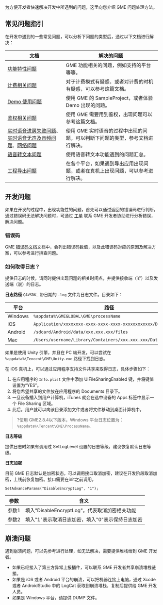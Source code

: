 为方便开发者快速解决开发中所遇到的问题，这里向您介绍 GME 问题处理方法。

## 常见问题指引
在开发中遇到的一些常见问题，可以分析下问题的类型后，通过以下文档进行解决：

|文档|解决的问题|
|---|----|
|[功能特性问题](https://cloud.tencent.com/document/product/607/51458)|GME 功能相关的问题，例如支持的平台等等。|
|[计费相关问题](https://cloud.tencent.com/document/product/607/51459)|对于计费模式有疑惑，或者对计费的时机有疑惑，可以参考这篇文档。|
|[Demo 使用问题](https://cloud.tencent.com/document/product/607/51456)|使用 GME 的 SampleProject，或者体验 Demo 出现的问题。|
|[鉴权相关问题](https://cloud.tencent.com/document/product/607/51460)|使用 GME 需要用到鉴权，出现问题可以参考这篇文档。|
|[实时语音进房失败问题](https://cloud.tencent.com/document/product/607/51462)、[实时语音无声及音频问题](https://cloud.tencent.com/document/product/607/51463)、[网络问题](https://cloud.tencent.com/document/product/607/51464)|使用 GME 实时语音的过程中出现的问题，可以判断下问题的类型，参考文档进行解决。|
|[语音转文本问题](https://cloud.tencent.com/document/product/607/51466)|使用语音转文本功能遇到的问题汇总。|
|[工程导出问题](https://cloud.tencent.com/document/product/607/51457)|在各个平台，如果遇到导出应用出现问题，或者在真机上出现问题，可以参考进行解决。|


## 开发问题

如果在开发的过程中，出现功能性的问题，首先可以通过返回的错误码进行判断。通过错误码无法解决问题时，可通过 [工单](https://cloud.tencent.com/act/event/Online_service) 联系 GME 开发者协助进行分析错误，解决问题。


### 错误码

GME [错误码文档](https://cloud.tencent.com/document/product/607/15173)文档中，会列出错误码数值，以及此错误码对应的原因及解决方案，可以参考进行排查问题。


### 如何取得日志？

提供日志的时候，请同时提供出现问题的相关时间点，并提供接收端（听）以及发送端（说）的日志。

**日志路径**
`QAVSDK_` 带日期的 `.log` 文件为日志文件。目录如下：

| 平台    | 路径                                                         |
| ------- | ------------------------------------------------------------ |
| Windows | `%appdata%\GMEGLOBAL\GME\processName`                            |
| iOS     | `Application/xxxxxxxx-xxxx-xxxx-xxxx-xxxxxxxxxxxx/Documents`   |
| Android | `/sdcard/Android/data/xxx.xxx.xxx/files`                       |
| Mac     | `/Users/username/Library/Containers/xxx.xxx.xxx/Data/Documents` |

如果是使用 Unity 引擎，并且在 PC 端开发，可以尝试在 `%appdata%\Tencent\GME\Unity.exe` 路径下找到日志。

在 iOS 真机上，可以通过应用程序支持文件共享来取得日志，具体步骤如下：
1. 在应用程序的 `Info.plist` 文件中添加 UIFileSharingEnabled 键，并将键值设置为“YES”。
2. 将您希望共享的文件放在应用程序的 Documents 目录下。
3. 一旦设备插入到用户计算机，iTunes 就会在选中设备的 Apps 标签中显示一个 File Sharing 区域。
4. 此后，用户就可以向该目录添加文件或者将文件移动到桌面计算机中。

>?使用 GME2.8.4以下版本，Windows 平台日志位置为：`%appdata%\Tencent\GME\ProcessName`。

**日志等级**

提供日志时如果有调用过 SetLogLevel 设置的日志等级，建议恢复默认日志等级。


**日志加密**

目前 GME 日志默认是加密状态，可以调用接口取消加密，建议在开发阶段取消加密，上线前恢复加密。接口需要在init之前调用。

```
SetAdvanceParams("DisableEncryptLog", "1");
```

|参数|含义|
|--|--|
|参数1|填入"DisableEncryptLog"，代表取消加密相关功能|
|参数2|填入"1"表示取消日志加密，填入"0"表示保持日志加密|


## 崩溃问题


遇到崩溃问题，可以先参考[]()进行处理，如无法解决，需要提供堆栈给到 GME 开发者。
- 如果已经接入了第三方异常上报插件，可以联系 GME 开发者共享崩溃堆栈链接。
- 如果是 iOS 或者 Android 平台的崩溃，可以把机器连接上电脑，通过 Xcode 或者 AndroidStudio 中的 LogCat 获取到崩溃堆栈，复制后提供给 GME 开发人员。
- 如果是 Windows 平台，请提供 DUMP 文件。
